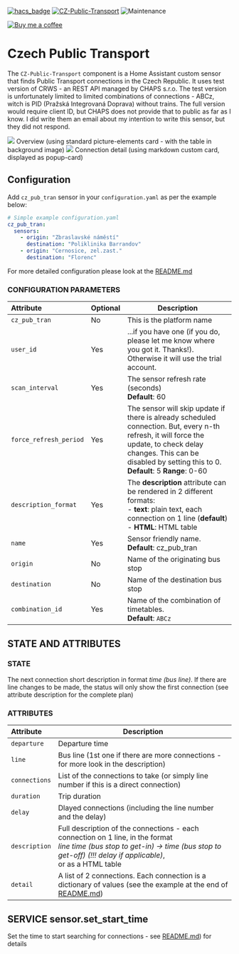 [![hacs_badge](https://img.shields.io/badge/HACS-Default-orange.svg)](https://github.com/custom-components/hacs) [![CZ-Public-Transport](https://img.shields.io/github/v/release/bruxy70/CZ-Public-Transport.svg?1)](https://github.com/bruxy70/CZ-Public-Transport) ![Maintenance](https://img.shields.io/maintenance/yes/2019.svg)

[![Buy me a coffee](https://img.shields.io/static/v1.svg?label=Buy%20me%20a%20coffee&message=🥨&color=black&logo=buy%20me%20a%20coffee&logoColor=white&labelColor=6f4e37)](https://www.buymeacoffee.com/3nXx0bJDP)

# Czech Public Transport

The `CZ-Public-Transport` component is a Home Assistant custom sensor that finds Public Transport connections in the Czech Republic. It uses test version of CRWS - an REST API managed by CHAPS s.r.o. The test version is unfortunately limited to limited combinations of connections - ABCz, witch is PID (Pražská Integrovaná Doprava) without trains. The full version would require client ID, but CHAPS does not provide that to public as far as I know. I did write them an email about my intention to write this sensor, but they did not respond.

<img src="https://github.com/bruxy70/CZ-Public-Transport/blob/master/images/overview.png">
Overview (using standard picture-elements card - with the table in background image)


<img src="https://github.com/bruxy70/CZ-Public-Transport/blob/master/images/connection.png">
Connection detail (using markdown custom card, displayed as popup-card)


## Configuration
Add `cz_pub_tran` sensor in your `configuration.yaml` as per the example below:
```yaml
# Simple example configuration.yaml
cz_pub_tran:
  sensors:
    - origin: "Zbraslavské náměstí"
      destination: "Poliklinika Barrandov"
    - origin: "Cernosice, zel.zast."
      destination: "Florenc"

```

For more detailed configuration please look at the <a href="https://github.com/bruxy70/CZ-Public-Transport/blob/master/README.md">README.md</a>

### CONFIGURATION PARAMETERS
| Attribute | Optional | Description
|:---------|-----------|-----------
| `cz_pub_tran` | No | This is the platform name
| `user_id` | Yes | ...if you have one (if you do, please let me know where you got it. Thanks!). Otherwise it will use the trial account. 
| `scan_interval` | Yes | The sensor refresh rate (seconds)<br/>**Default**: 60
| `force_refresh_period` | Yes | The sensor will skip update if there is already scheduled connection. But, every n-th refresh, it will force the update, to check delay changes. This can be disabled by setting this to 0.<br/>**Default**: 5  **Range**: 0-60
| `description_format` | Yes | The **description** attribute can be rendered in 2 different formats:<br/>- **text**: plain text, each connection on 1 line (**default**)<br/>- **HTML**: HTML table
| `name` | Yes | Sensor friendly name.<br/>**Default**: cz_pub_tran
| `origin` | No | Name of the originating bus stop
| `destination` | No | Name of the destination bus stop
| `combination_id` | Yes | Name of the combination of timetables.<br/>**Default**: `ABCz`

## STATE AND ATTRIBUTES
### STATE
The next connection short description in format *time (bus line)*. If there are line changes to be made, the status will only show the first connection (see attribute description for the complete plan)

### ATTRIBUTES
| Attribute | Description
|:---------|-----------
| `departure` | Departure time
| `line` | Bus line (1st one if there are more connections - for more look in the description)
| `connections` | List of the connections to take (or simply line number if this is a direct connection)
| `duration` | Trip duration
| `delay` | Dlayed connections (including the line number and the delay)
| `description` | Full description of the connections - each connection on 1 line, in the format<br/>*line time (bus stop to get-in) -> time (bus stop to get-off)   (!!! delay if applicable)*,<br/>or as a HTML table
| `detail` | A list of 2 connections. Each connection is a dictionary of values (see the example at the end of <a href="https://github.com/bruxy70/CZ-Public-Transport/blob/master/README.md">README.md</a>)

## SERVICE sensor.set_start_time
Set the time to start searching for connections - see <a href="https://github.com/bruxy70/CZ-Public-Transport/blob/master/README.md">README.md</a>) for details
